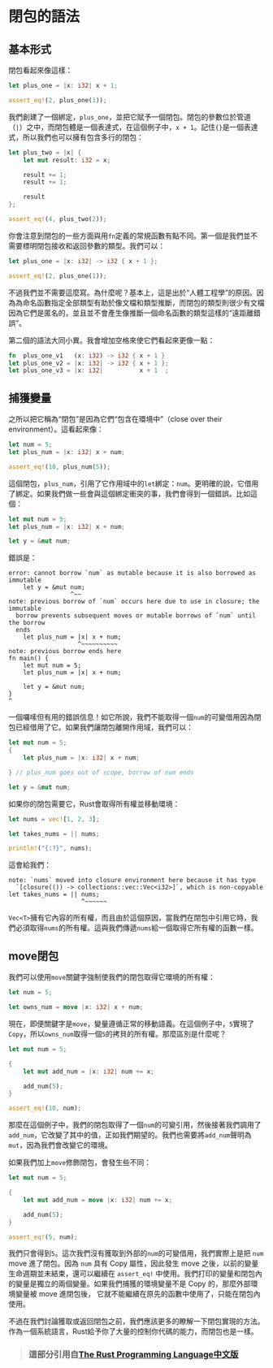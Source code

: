 # 閉包的語法
## 基本形式
閉包看起來像這樣：

```rust
let plus_one = |x: i32| x + 1;

assert_eq!(2, plus_one(1));
```

我們創建了一個綁定，`plus_one`，並把它賦予一個閉包。閉包的參數位於管道（`|`）之中，而閉包體是一個表達式，在這個例子中，`x + 1`。記住`{}`是一個表達式，所以我們也可以擁有包含多行的閉包：

```rust
let plus_two = |x| {
    let mut result: i32 = x;

    result += 1;
    result += 1;

    result
};

assert_eq!(4, plus_two(2));
```

你會注意到閉包的一些方面與用`fn`定義的常規函數有點不同。第一個是我們並不需要標明閉包接收和返回參數的類型。我們可以：

```rust
let plus_one = |x: i32| -> i32 { x + 1 };

assert_eq!(2, plus_one(1));
```

不過我們並不需要這麼寫。為什麼呢？基本上，這是出於“人體工程學”的原因。因為為命名函數指定全部類型有助於像文檔和類型推斷，而閉包的類型則很少有文檔因為它們是匿名的，並且並不會產生像推斷一個命名函數的類型這樣的“遠距離錯誤”。

第二個的語法大同小異。我會增加空格來使它們看起來更像一點：

```rust
fn  plus_one_v1   (x: i32) -> i32 { x + 1 }
let plus_one_v2 = |x: i32| -> i32 { x + 1 };
let plus_one_v3 = |x: i32|          x + 1  ;
```

## 捕獲變量
之所以把它稱為“閉包”是因為它們“包含在環境中”（close over their environment）。這看起來像：

```rust
let num = 5;
let plus_num = |x: i32| x + num;

assert_eq!(10, plus_num(5));
```

這個閉包，`plus_num`，引用了它作用域中的`let`綁定：`num`。更明確的說，它借用了綁定。如果我們做一些會與這個綁定衝突的事，我們會得到一個錯誤。比如這個：

```rust
let mut num = 5;
let plus_num = |x: i32| x + num;

let y = &mut num;
```

錯誤是：

```text
error: cannot borrow `num` as mutable because it is also borrowed as immutable
    let y = &mut num;
                 ^~~
note: previous borrow of `num` occurs here due to use in closure; the immutable
  borrow prevents subsequent moves or mutable borrows of `num` until the borrow
  ends
    let plus_num = |x| x + num;
                   ^~~~~~~~~~~
note: previous borrow ends here
fn main() {
    let mut num = 5;
    let plus_num = |x| x + num;

    let y = &mut num;
}
^
```

一個囉嗦但有用的錯誤信息！如它所說，我們不能取得一個`num`的可變借用因為閉包已經借用了它。如果我們讓閉包離開作用域，我們可以：

```rust
let mut num = 5;
{
    let plus_num = |x: i32| x + num;

} // plus_num goes out of scope, borrow of num ends

let y = &mut num;
```

如果你的閉包需要它，Rust會取得所有權並移動環境：

```rust
let nums = vec![1, 2, 3];

let takes_nums = || nums;

println!("{:?}", nums);
```

這會給我們：

```text
note: `nums` moved into closure environment here because it has type
  `[closure(()) -> collections::vec::Vec<i32>]`, which is non-copyable
let takes_nums = || nums;
                    ^~~~~~~
```

`Vec<T>`擁有它內容的所有權，而且由於這個原因，當我們在閉包中引用它時，我們必須取得`nums`的所有權。這與我們傳遞`nums`給一個取得它所有權的函數一樣。

## move閉包
我們可以使用`move`關鍵字強制使我們的閉包取得它環境的所有權：

```rust
let num = 5;

let owns_num = move |x: i32| x + num;
```

現在，即便關鍵字是`move`，變量遵循正常的移動語義。在這個例子中，`5`實現了`Copy`，所以`owns_num`取得一個`5`的拷貝的所有權。那麼區別是什麼呢？

```rust
let mut num = 5;

{
    let mut add_num = |x: i32| num += x;

    add_num(5);
}

assert_eq!(10, num);
```

那麼在這個例子中，我們的閉包取得了一個`num`的可變引用，然後接著我們調用了`add_num`，它改變了其中的值，正如我們期望的。我們也需要將`add_num`聲明為`mut`，因為我們會改變它的環境。

如果我們加上`move`修飾閉包，會發生些不同：

```rust
let mut num = 5;

{
    let mut add_num = move |x: i32| num += x;

    add_num(5);
}

assert_eq!(5, num);
```

我們只會得到`5`。這次我們沒有獲取到外部的`num`的可變借用，我們實際上是把 `num` move 進了閉包。因為 `num` 具有 Copy 屬性，因此發生 move 之後，以前的變量生命週期並未結束，還可以繼續在 `assert_eq!` 中使用。我們打印的變量和閉包內的變量是獨立的兩個變量。如果我們捕獲的環境變量不是 Copy 的，那麼外部環境變量被 move 進閉包後，
它就不能繼續在原先的函數中使用了，只能在閉包內使用。

不過在我們討論獲取或返回閉包之前，我們應該更多的瞭解一下閉包實現的方法。作為一個系統語言，Rust給予你了大量的控制你代碼的能力，而閉包也是一樣。

> ### 這部分引用自[The Rust Programming Language中文版](https://github.com/KaiserY/rust-book-chinese/blob/master/content/Closures%20%E9%97%AD%E5%8C%85.md)
